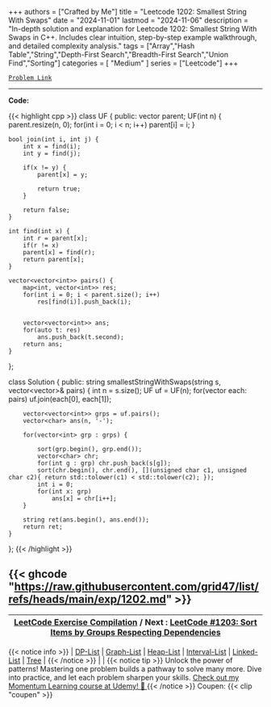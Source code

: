 
+++
authors = ["Crafted by Me"]
title = "Leetcode 1202: Smallest String With Swaps"
date = "2024-11-01"
lastmod = "2024-11-06"
description = "In-depth solution and explanation for Leetcode 1202: Smallest String With Swaps in C++. Includes clear intuition, step-by-step example walkthrough, and detailed complexity analysis."
tags = ["Array","Hash Table","String","Depth-First Search","Breadth-First Search","Union Find","Sorting"]
categories = [
    "Medium"
]
series = ["Leetcode"]
+++



[`Problem Link`](https://leetcode.com/problems/smallest-string-with-swaps/description/)

---

**Code:**

{{< highlight cpp >}}
class UF {
public:
    vector<int> parent;
    UF(int n) {
        parent.resize(n, 0);
        for(int i = 0; i < n; i++)
            parent[i] = i;
    }

    bool join(int i, int j) {
        int x = find(i);
        int y = find(j);
        
        if(x != y) {
            parent[x] = y;

            return true;
        }
        
        return false;
    }

    int find(int x) {
        int r = parent[x];
        if(r != x)
        parent[x] = find(r);
        return parent[x];
    }

    vector<vector<int>> pairs() {
        map<int, vector<int>> res;
        for(int i = 0; i < parent.size(); i++)
            res[find(i)].push_back(i);

        
        vector<vector<int>> ans;
        for(auto t: res)
            ans.push_back(t.second);
        return ans;
    }
};

class Solution {
public:
    string smallestStringWithSwaps(string s, vector<vector<int>>& pairs) {
        int n = s.size();
        UF uf = UF(n);
        for(vector<int> each: pairs)
            uf.join(each[0], each[1]);
        
        vector<vector<int>> grps = uf.pairs();
        vector<char> ans(n, '-');
        
        for(vector<int> grp : grps) {

            sort(grp.begin(), grp.end());
            vector<char> chr;
            for(int g : grp) chr.push_back(s[g]);
            sort(chr.begin(), chr.end(), [](unsigned char c1, unsigned char c2){ return std::tolower(c1) < std::tolower(c2); });
            int i = 0;
            for(int x: grp)
                ans[x] = chr[i++];
        }
        
        string ret(ans.begin(), ans.end());
        return ret;
    }
};
{{< /highlight >}}

{{< ghcode "https://raw.githubusercontent.com/grid47/list/refs/heads/main/exp/1202.md" >}}
---

| [LeetCode Exercise Compilation](https://grid47.xyz/leetcode/) / Next : [LeetCode #1203: Sort Items by Groups Respecting Dependencies](https://grid47.xyz/posts/leetcode_1203) |
| --- |
{{< notice info >}}
| [DP-List](https://grid47.xyz/lists/dp/) | [Graph-List](https://grid47.xyz/lists/graph/) | [Heap-List](https://grid47.xyz/lists/heap/) | [Interval-List](https://grid47.xyz/lists/interval/) | [Linked-List](https://grid47.xyz/lists/ll/) | [Tree](https://grid47.xyz/lists/tree/) |
{{< /notice >}}
| |
{{< notice tip >}}
Unlock the power of patterns! Mastering one problem builds a pathway to solve many more. Dive into practice, and let each problem sharpen your skills. [Check out my Momentum Learning course at Udemy! 🚀 ](https://www.udemy.com/course/algorithms-and-data-structures-in-cpp/)
{{< /notice >}}
Coupen: {{< clip "coupen" >}}
